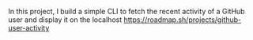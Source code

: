 In this project, I build a simple CLI to fetch the recent activity of a GitHub user and display it on the localhost 
https://roadmap.sh/projects/github-user-activity
